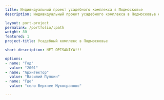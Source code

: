 ```yaml
---
title: Индивидуальный проект усадебного комплекса в Подмосковье
description: Индивидуальный проект усадебного комплекса в Подмосковье от архитектурного бюро А510. Индивидуальное проектирование на заказ.

layout: port-project
permalink: /portfolio/:path
weight: 80
featured: 1
project-title: Усадебный комплекс в Подмосковье

short-description: NET OPISANIYA!!!

options:
- name: "Год"
  value: "2001"
- name: "Архитектор"
  value: "Василий Пупкин"
- name: "Где"
  value: "село Верхнее Мухосраново"

---
```

